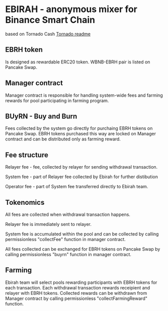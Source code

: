 # EBIRAH - anonymous mixer for Binance Smart Chain 
based on Tornado Cash [Tornado readme](./Tornado.md)

## EBRH token 

Is designed as rewardable ERC20 token. WBNB-EBRH pair is listed on Pancake Swap.

## Manager contract

Manager contract is responsible for handling system-wide fees and farming rewards for pool participating in farming program. 

## BUyRN - Buy and Burn

Fees collected by the system go directly for purchaing EBRH tokens on Pancake Swap. EBRH tokens purchased this way are locked on Manager contract and can be distributed only as farming reward. 

## Fee structure
Relayer fee - fee, collected by relayer for sending withdrawal transaction. 

System fee - part of Relayer fee collected by Ebirah for further distibution

Operator fee - part of System fee transferred directly to Ebirah team. 


## Tokenomics

All fees are collected when withdrawal transaction happens. 

Relayer fee is immediately sent to relayer.

System fee is accumulated within the pool and can be collected by calling permissionless "collectFee" function in manager contract. 

All fees collected can be exchanged for EBRH tokens on Pancake Swap by calling permissionless "buyrn" function in manager contract.

## Farming 

Ebirah team will select pools rewarding participants with EBRH tokens for each transaction. Each withdrawal transaction rewards receipient and relayer with EBRH tokens. Collected rewards can be withdrawn from Manager contract by calling permissionless "collectFarmingReward" function.  




